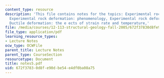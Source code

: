```yaml
---
content_type: resource
description: 'This file contains notes for the topics: Experimental rock deformation,
  Experimental rock deformation: phenomenology, Experimental rock deformation: phenomenology,
  Ductile deformation: the e ects of strain rate and temperature,'
file: /media/courses/12-113-structural-geology-fall-2005/672f37830d8fe90dbe54e4df0ba08a75_notes5.pdf
file_type: application/pdf
learning_resource_types:
- Lecture Notes
ocw_type: OCWFile
parent_title: Lecture Notes
parent_type: CourseSection
resourcetype: Document
title: notes5.pdf
uid: 672f3783-0d8f-e90d-be54-e4df0ba08a75
---
```

